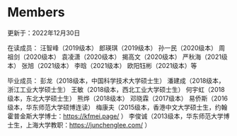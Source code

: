 # Members
更新于：2022年12月30日

在读成员：
汪智峰（2019级本）
郎瑛琪（2019级本）
孙一民（2020级本）
周祖剑（2020级本）
袁凌潇（2020级本）
揭高文（2020级本）
严秋海（2021级本）
张旭（2021级本）
李晗（2021级本）
欧阳钰彬（2021级本）等


毕业成员：
彭龙（2018级本，中国科学技术大学硕士生）
潘建成（2018级本，浙江工业大学硕士生）
王敏（2018级本，西北工业大学硕士生）
何宇虹（2018级本，东北大学硕士生）
熊烨（2018级本）
邓晓霖（2017级本）
易侨斯（2016级本，华东师范大学硕博连读）
梅康夫（2015级本，香港中文大学硕士生，约翰霍普金斯大学博士：https://kfmei.page/ ）
李俊诚（2013级本，华东师范大学博士生，上海大学教职：https://junchenglee.com/ ）
